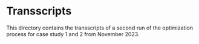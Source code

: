 # Transscripts

This directory contains the transscripts of a second run
of the optimization process for case study 1 and 2 from November 2023.

